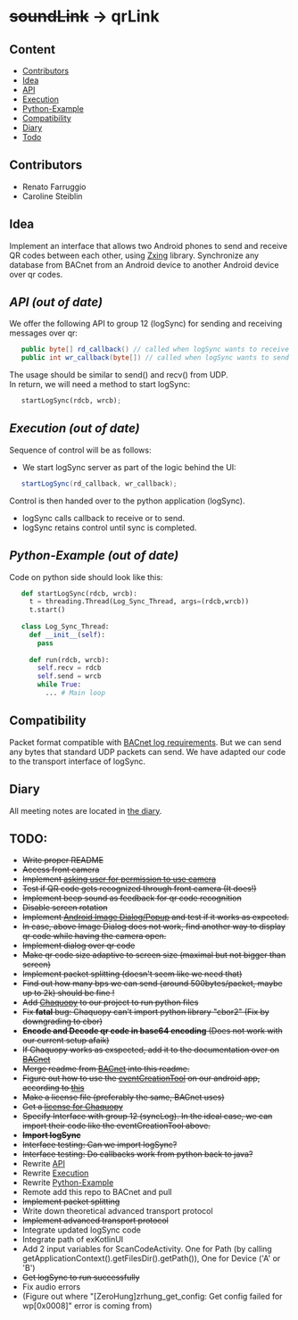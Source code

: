 # ~~soundLink~~ -> qrLink

## Content
* [Contributors](#contributors)
* [Idea](#idea)
* [API](#api)
* [Execution](#execution)
* [Python-Example](#python-example)
* [Compatibility](#compatibility)
* [Diary](#diary)
* [Todo](#todo)

## Contributors
* Renato Farruggio
* Caroline Steiblin

## Idea
Implement an interface that allows two Android phones to send and receive QR codes between each other, using [Zxing](https://github.com/zxing/zxing) library. Synchronize any database from BACnet from an Android device to another Android device over qr codes.

## ___API (out of date)___
We offer the following API to group 12 (logSync) for sending and receiving messages over qr:
```java
   public byte[] rd_callback() // called when logSync wants to receive
   public int wr_callback(byte[]) // called when logSync wants to send
```
The usage should be similar to send() and recv() from UDP.  
In return, we will need a method to start logSync:
```python
   startLogSync(rdcb, wrcb);
```

## ___Execution (out of date)___
Sequence of control will be as follows:
* We start logSync server as part of the logic behind the UI:
```java
   startLogSync(rd_callback, wr_callback);
```
Control is then handed over to the python application (logSync).
* logSync calls callback to receive or to send.  
* logSync retains control until sync is completed.

## ___Python-Example (out of date)___
Code on python side should look like this:  
```python
   def startLogSync(rdcb, wrcb):
     t = threading.Thread(Log_Sync_Thread, args=(rdcb,wrcb))
     t.start()
   
   class Log_Sync_Thread:
     def __init__(self):
       pass
       
     def run(rdcb, wrcb):
       self.recv = rdcb
       self.send = wrcb
       while True:
         ... # Main loop
```
## Compatibility
Packet format compatible with [BACnet log requirements](https://github.com/cn-uofbasel/BACnet/blob/master/doc/BACnet-event-structure.md). But we can send any bytes that standard UDP packets can send. We have adapted our code to the transport interface of logSync.

## Diary
All meeting notes are located in [the diary](https://github.com/cn-uofbasel/BACnet/blob/master/groups/02-soundLink/Tagebuch.md).

## TODO:
* ~~Write proper README~~
* ~~Access front camera~~
* ~~Implement [asking user for permission to use camera](https://github.com/ParkSangGwon/TedPermission)~~
* ~~Test if QR code gets recognized through front camera (It does!)~~
* ~~Implement beep sound as feedback for qr code recognition~~
* ~~Disable screen rotation~~
* ~~Implement [Android Image Dialog/Popup](https://stackoverflow.com/questions/7693633/android-image-dialog-popup) and test if it works as expected.~~
* ~~In case, above Image Dialog does not work, find another way to display qr code while having the camera open.~~
* ~~Implement dialog over qr code~~
* ~~Make qr code size adaptive to screen size (maximal but not bigger than screen)~~
* ~~Implement packet splitting (doesn't seem like we need that)~~
* ~~Find out how many bps we can send (around 500bytes/packet, maybe up to 2k) should be fine !~~
* ~~Add [Chaquopy](https://chaquo.com/chaquopy/) to our project to run python files~~
* ~~Fix __fatal__ bug: Chaquopy can't import python library "cbor2" (Fix by downgrading to cbor)~~
* ~~__Encode and Decode qr code in base64 encoding__ (Does not work with our current setup afaik)~~
* ~~If Chaquopy works as exspected, add it to the documentation over on [BACnet](https://github.com/cn-uofbasel/BACnet/tree/master/groups/02-soundLink)~~
* ~~Merge readme from [BACnet](https://github.com/cn-uofbasel/BACnet/tree/master/groups/02-soundLink) into this readme.~~
* ~~Figure out how to use the [eventCreationTool](https://github.com/cn-uofbasel/BACnet/tree/master/groups/04-logMerge/eventCreationTool) on our android app, according to [this](https://chaquo.com/chaquopy/doc/current/java.html)~~
* ~~Make a license file (preferably the same, BACnet uses)~~
* ~~Get a [license for Chaquopy](https://chaquo.com/chaquopy/license/?app=ch.unibas.qrscanner)~~
* ~~Specify Interface with group 12 (syncLog). In the ideal case, we can import their code like the eventCreationTool above.~~
* ~~__Import logSync__~~
* ~~Interface testing: Can we import logSync?~~
* ~~Interface testing: Do callbacks work from python back to java?~~
* Rewrite [API](#api)
* Rewrite [Execution](#execution)
* Rewrite [Python-Example](#python-example)
* Remote add this repo to BACnet and pull
* ~~Implement packet splitting~~
* Write down theoretical advanced transport protocol
* ~~Implement advanced transport protocol~~
* Integrate updated logSync code
* Integrate path of exKotlinUI 
* Add 2 input variables for ScanCodeActivity. One for Path (by calling getApplicationContext().getFilesDir().getPath()), One for Device ('A' or 'B')
* ~~Get logSync to run successfully~~
* Fix audio errors
* (Figure out where "[ZeroHung]zrhung_get_config: Get config failed for wp[0x0008]" error is coming from)
